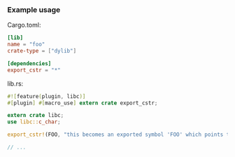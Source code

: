 ### Example usage

Cargo.toml:

```toml
[lib]
name = "foo"
crate-type = ["dylib"]

[dependencies]
export_cstr = "*"
```

lib.rs:

```rust
#![feature(plugin, libc)]
#[plugin] #[macro_use] extern crate export_cstr;

extern crate libc;
use libc::c_char;

export_cstr!(FOO, "this becomes an exported symbol 'FOO' which points to a constant, null-terminated, C string");

// ...
```

